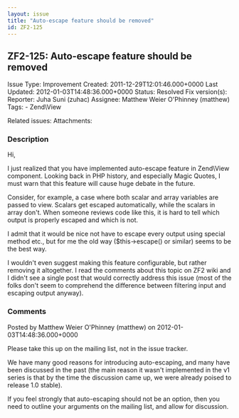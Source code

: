 ```yaml
---
layout: issue
title: "Auto-escape feature should be removed"
id: ZF2-125
---
```


ZF2-125: Auto-escape feature should be removed
----------------------------------------------

 Issue Type: Improvement Created: 2011-12-29T12:01:46.000+0000 Last Updated: 2012-01-03T14:48:36.000+0000 Status: Resolved Fix version(s): 
 Reporter:  Juha Suni (zuhac)  Assignee:  Matthew Weier O'Phinney (matthew)  Tags: - Zend\\View
 
 Related issues: 
 Attachments: 
### Description

Hi,

I just realized that you have implemented auto-escape feature in Zend\\View component. Looking back in PHP history, and especially Magic Quotes, I must warn that this feature will cause huge debate in the future.

Consider, for example, a case where both scalar and array variables are passed to view. Scalars get escaped automatically, while the scalars in array don't. When someone reviews code like this, it is hard to tell which output is properly escaped and which is not.

I admit that it would be nice not have to escape every output using special method etc., but for me the old way ($this->escape() or similar) seems to be the best way.

I wouldn't even suggest making this feature configurable, but rather removing it altogether. I read the comments about this topic on ZF2 wiki and I didn't see a single post that would correctly address this issue (most of the folks don't seem to comprehend the difference between filtering input and escaping output anyway).

 

 

### Comments

Posted by Matthew Weier O'Phinney (matthew) on 2012-01-03T14:48:36.000+0000

Please take this up on the mailing list, not in the issue tracker.

We have many good reasons for introducing auto-escaping, and many have been discussed in the past (the main reason it wasn't implemented in the v1 series is that by the time the discussion came up, we were already poised to release 1.0 stable).

If you feel strongly that auto-escaping should not be an option, then you need to outline your arguments on the mailing list, and allow for discussion.

 

 